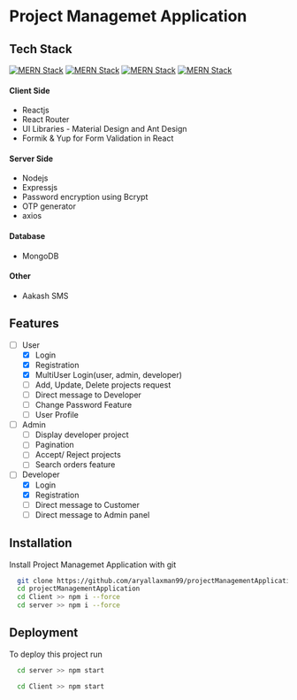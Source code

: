 
# Project Managemet Application 

## Tech Stack
[![MERN Stack](https://skillicons.dev/icons?i=mongodb,expressjs,react,nodejs&perline=4)]()
[![MERN Stack](https://skillicons.dev/icons?i=mongodb,expressjs,react,nodejs&perline=4)]()
[![MERN Stack](https://skillicons.dev/icons?i=mongodb,expressjs,react,nodejs&perline=4)]()
[![MERN Stack](https://skillicons.dev/icons?i=mongodb,expressjs,react,nodejs&perline=4)]()

#### Client Side 
* Reactjs
* React Router
* UI Libraries - Material Design and Ant Design
* Formik & Yup for Form Validation in React

#### Server Side
* Nodejs
* Expressjs
* Password encryption using Bcrypt
* OTP generator
* axios

#### Database 
* MongoDB 

#### Other 
* Aakash SMS

## Features
- [ ] User
  - [x] Login
  - [x] Registration
  - [x] MultiUser Login(user, admin, developer)
  - [ ] Add, Update, Delete projects request
  - [ ] Direct message to Developer
  - [ ] Change Password Feature
  - [ ] User Profile
- [ ] Admin
  - [ ] Display developer project
  - [ ] Pagination
  - [ ] Accept/ Reject projects
  - [ ] Search orders feature
- [ ] Developer
  - [x] Login
  - [x] Registration
  - [ ] Direct message to Customer
  - [ ] Direct message to Admin panel

## Installation
Install  Project Managemet Application with git

```bash
  git clone https://github.com/aryallaxman99/projectManagementApplication.git
  cd projectManagementApplication
  cd Client >> npm i --force
  cd server >> npm i --force
```
## Deployment

To deploy this project run
  
```bash
  cd server >> npm start

  cd Client >> npm start
```
